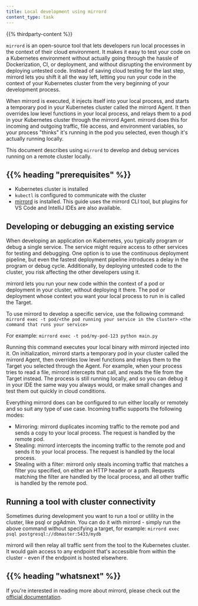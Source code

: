 ```yaml
---
title: Local development using mirrord
content_type: task
---
```


<!-- overview -->

{{% thirdparty-content %}}

`mirrord` is an open-source tool that lets developers run local processes in the context of their cloud environment. 
It makes it easy to test your code on a Kubernetes environment without actually going through the hassle of Dockerization, CI, or deployment, and without disrupting the environment by deploying untested code. 
Instead of saving cloud testing for the last step, mirrord lets you shift it all the way left, letting you run your code in the context of your Kubernetes cluster from the very beginning of your development process.
 
When mirrord is executed, it injects itself into your local process, and starts a temporary pod in your Kubernetes cluster called the mirrord Agent. 
It then overrides low level functions in your local process, and relays them to a pod in your Kubernetes cluster
through the mirrord Agent. mirrord does this for incoming and outgoing traffic, file access, and environment
variables, so your process "thinks" it's running in the pod you selected, even though it's actually running locally.
 
This document describes using `mirrord` to develop and debug services
running on a remote cluster locally.

## {{% heading "prerequisites" %}}

* Kubernetes cluster is installed
* `kubectl` is configured to communicate with the cluster
* [mirrord](https://mirrord.dev/docs/overview/quick-start/#cli-tool) is installed. This guide uses the mirrord CLI tool, but plugins for VS Code and IntelliJ IDEs are also available.

<!-- steps -->

## Developing or debugging an existing service

When developing an application on Kubernetes, you typically program
or debug a single service. The service might require access to other
services for testing and debugging. One option is to use the continuous
deployment pipeline, but even the fastest deployment pipeline introduces
a delay in the program or debug cycle. Additionally, by deploying untested code to the cluster, you risk affecting the other developers using it.

mirrord lets you run your new code within the context of a pod or deployment in your cluster, without deploying it there. The pod or deployment whose context you want your local process to run in is called the Target.

To use mirrord to develop a specific service, use the following command:
`mirrord exec -t pod/<the pod running your service in the cluster> <the command that runs your service>`

For example:
`mirrord exec -t pod/my-pod-123 python main.py`
 
Running this command executes your local binary with mirrord injected into it. On initialization, mirrord starts a temporary pod in your cluster called the mirrord Agent, 
then overrides low level functions and relays them to the Target you selected through the Agent. For example, when your process tries to read a file, mirrord intercepts that call, and reads the file from the Target instead.
The process is still running locally, and so you can debug it in your IDE the same way you always would, or make small changes and test them out quickly in cloud conditions.

Everything mirrord does can be configured to run either locally or remotely and so suit any type of use case. Incoming traffic supports the following modes:
- Mirroring: mirrord duplicates incoming traffic to the remote pod and sends a copy to your local process. The request is handled by the remote pod.
- Stealing: mirrord intercepts the incoming traffic to the remote pod and sends it to your local process. The request is handled by the local process.
- Stealing with a filter: mirrord only steals incoming traffic that matches a filter you specified, on either an HTTP header or a path. Requests matching the filter are handled by the local process, and all other traffic is handled by the remote pod.

## Running a tool with cluster connectivity

Sometimes during development you want to run a tool or utility in the cluster, like psql or pgAdmin. You can do it with mirrord - simply run the above command without specifying a target, for example:
`mirrord exec psql postgresql://dbmaster:5433/mydb`

mirrord will then relay all traffic sent from the tool to the Kubernetes cluster. It would gain access to any endpoint that's accessible from within the cluster - even if the endpoint is hosted elsewhere.

## {{% heading "whatsnext" %}}

If you're interested in reading more about mirrord, please check out the [official documentation](https://mirrord.dev/docs/overview/introduction/).
